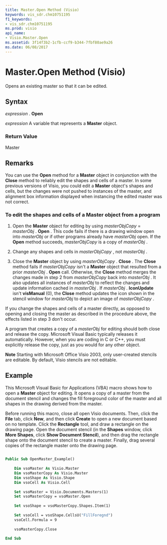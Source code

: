 ```yaml
---
title: Master.Open Method (Visio)
keywords: vis_sdr.chm10751195
f1_keywords:
- vis_sdr.chm10751195
ms.prod: visio
api_name:
- Visio.Master.Open
ms.assetid: 3f14f3b2-1cfb-ccf9-b344-7fbf80ae9a26
ms.date: 06/08/2017
---
```



# Master.Open Method (Visio)

Opens an existing master so that it can be edited.


## Syntax

 _expression_ . **Open**

 _expression_ A variable that represents a **Master** object.


### Return Value

Master


## Remarks

You can use the  **Open** method for a **Master** object in conjunction with the **Close** method to reliably edit the shapes and cells of a master. In some previous versions of Visio, you could edit a **Master** object's shapes and cells, but the changes were not pushed to instances of the master, and alignment box information displayed when instancing the edited master was not correct.


### To edit the shapes and cells of a Master object from a program




1. Open the  **Master** object for editing by using _masterObjCopy_ = _masterObj_ . **Open** . This code fails if there is a drawing window open into _masterObj_ or if other programs already have _masterObj_ open. If the **Open** method succeeds, _masterObjCopy_ is a copy of _masterObj_ .
    
2. Change any shapes and cells in  _masterObjCopy_ , not _masterObj_ .
    
3. Close the  **Master** object by using _masterObjCopy_ . **Close** . The **Close** method fails if _masterObjCopy_ isn't a **Master** object that resulted from a prior _masterObj_ . **Open** call. Otherwise, the **Close** method merges the changes made in step 2 from _masterObjCopy_ back into _masterObj_ . It also updates all instances of _masterObj_ to reflect the changes and update information cached in _masterObj_ . If _masterObj_ . **IconUpdate** isn't **visManual** (0), the **Close** method updates the icon shown in the stencil window for _masterObj_ to depict an image of _masterObjCopy_ .
    
If you change the shapes and cells of a master directly, as opposed to opening and closing the master as described in the procedure above, the effects listed in step 3 don't occur.

A program that creates a copy of a  _masterObj_ for editing should both close and release the copy. Microsoft Visual Basic typically releases it automatically. However, when you are coding in C or C++, you must explicitly release the copy, just as you would for any other object.


 **Note**  Starting with Microsoft Office Visio 2003, only user-created stencils are editable. By default, Visio stencils are not editable. 


## Example

This Microsoft Visual Basic for Applications (VBA) macro shows how to open a  **Master** object for editing. It opens a copy of a master from the document stencil and changes the fill foreground color of the master and all shapes in the drawing derived from the master.

Before running this macro, close all open Visio documents. Then, click the  **File** tab, click **New**, and then click  **Create** to open a new document based on no template. Click the **Rectangle** tool, and draw a rectangle on the drawing page. Open the document stencil (in the **Shapes** window, click **More Shapes**, click  **Show Document Stencil**), and then drag the rectangle shape onto the document stencil to create a master. Finally, drag several copies of the rectangle master onto the drawing page.




```vb
 
Public Sub OpenMaster_Example() 
 
    Dim vsoMaster As Visio.Master 
    Dim vsoMasterCopy As Visio.Master 
    Dim vsoShape As Visio.Shape 
    Dim vsoCell As Visio.Cell 
 
    Set vsoMaster = Visio.Documents.Masters(1) 
    Set vsoMasterCopy = vsoMaster.Open 
 
    Set vsoShape = vsoMasterCopy.Shapes.Item(1) 
 
    Set vsoCell = vsoShape.CellsU("FillForegnd") 
    vsoCell.Formula = 9 
 
    vsoMasterCopy.Close 
 
End Sub
```


